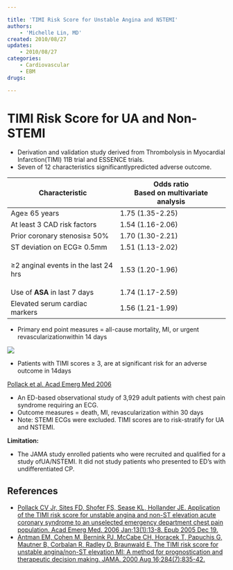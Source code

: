 ```yaml
---

title: 'TIMI Risk Score for Unstable Angina and NSTEMI'
authors:
    - 'Michelle Lin, MD'
created: 2010/08/27
updates:
    - 2010/08/27
categories:
    - Cardiovascular
    - EBM
drugs: 

---
```



# TIMI Risk Score for UA and Non-STEMI

-   Derivation and validation study derived from Thrombolysis in Myocardial Infarction(TIMI) 11B trial and ESSENCE trials. 
-   Seven of 12 characteristics significantlypredicted adverse outcome. 

<table>
<colgroup>
<col width="50%" />
<col width="50%" />
</colgroup>
<thead>
<tr class="header">
<th> Characteristic</th>
<th>Odds ratio<br />
Based on multivariate analysis</th>
</tr>
</thead>
<tbody>
<tr class="odd">
<td>Age≥ 65 years</td>
<td>1.75 (1.35-2.25)</td>
</tr>
<tr class="even">
<td>At least 3 <span class="aglmd-moreinfo ui-moreinfo" data-iid="53aa2472d35d3ae92e0014da">CAD risk factors</span></td>
<td>1.54 (1.16-2.06)</td>
</tr>
<tr class="odd">
<td>Prior coronary stenosis≥ 50%</td>
<td>1.70 (1.30-2.21)</td>
</tr>
<tr class="even">
<td>ST deviation on ECG≥ 0.5mm</td>
<td>1.51 (1.13-2.02)</td>
</tr>
<tr class="odd">
<td><p>≥2 anginal events in the last 24 hrs</p></td>
<td>1.53 (1.20-1.96)</td>
</tr>
<tr class="even">
<td>Use of <strong>ASA</strong> in last 7 days</td>
<td>1.74 (1.17-2.59)</td>
</tr>
<tr class="odd">
<td>Elevated serum cardiac markers</td>
<td>1.56 (1.21-1.99)</td>
</tr>
</tbody>
</table>

-   Primary end point measures = all-cause mortality, MI, or urgent revascularizationwithin 14 days 

![](https://d2p53dh3qxfm0x.cloudfront.net/uploads/img/1jx/5/m/cd450819-49fd-571b-9e60-5510ea8f9083/640.png)

-   Patients with TIMI scores ≥ 3, are at significant risk for an adverse outcome in 14days 

[Pollack et al. Acad Emerg Med 2006](http://www.ncbi.nlm.nih.gov/pubmed/?term=16365321)

-   An ED-based observational study of 3,929 adult patients with chest pain syndrome requiring an ECG.
-   Outcome measures = death, MI, revascularization within 30 days
-   Note: STEMI ECGs were excluded. TIMI scores are to risk-stratify for UA and NSTEMI. 

**Limitation:**

-   The JAMA study enrolled patients who were recruited and qualified for a study ofUA/NSTEMI. It did not study patients who presented to ED’s with undifferentiated CP. 

<!-- -->

## References

-   [Pollack CV Jr, Sites FD, Shofer FS, Sease KL, Hollander JE. Application of the TIMI risk score for unstable angina and non-ST elevation acute coronary syndrome to an unselected emergency department chest pain population. Acad Emerg Med. 2006 Jan;13(1):13-8. Epub 2005 Dec 19.](http://www.ncbi.nlm.nih.gov/pubmed/?term=16365321)
-   [Antman EM, Cohen M, Bernink PJ, McCabe CH, Horacek T, Papuchis G, Mautner B, Corbalan R, Radley D, Braunwald E. The TIMI risk score for unstable angina/non-ST elevation MI: A method for prognostication and therapeutic decision making. JAMA. 2000 Aug 16;284(7):835-42.](http://www.ncbi.nlm.nih.gov/pubmed/?term=10938172)
